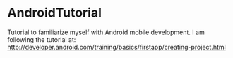 AndroidTutorial
===============
Tutorial to familiarize myself with Android mobile development.
I am following the tutorial at: http://developer.android.com/training/basics/firstapp/creating-project.html
